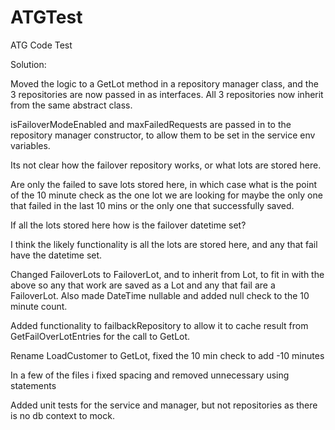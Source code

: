 # ATGTest
ATG Code Test

Solution:

Moved the logic to a GetLot method in a repository manager class, and the 3 repositories are now passed in as interfaces. All 3 repositories now inherit from the same abstract class.

isFailoverModeEnabled and maxFailedRequests are passed in to the repository manager constructor, to allow them to be set in the service env variables.

Its not clear how the failover repository works, or what lots are stored here.

Are only the failed to save lots stored here, in which case what is the point of the 10 minute check as the one lot we are looking for maybe the only one that failed in the last 10 mins or the only one that successfully saved.

If all the lots stored here how is the failover datetime set?

I think the likely functionality is all the lots are stored here, and any that fail have the datetime set.

Changed FailoverLots to FailoverLot, and to inherit from Lot, to fit in with the above so any that work are saved as a Lot and any that fail are a FailoverLot. Also made DateTime nullable and added null check to the 10 minute count.

Added functionality to failbackRepository to allow it to cache result from GetFailOverLotEntries for the call to GetLot.

Rename LoadCustomer to GetLot, fixed the 10 min check to add -10 minutes

In a few of the files i fixed spacing and removed unnecessary using statements

Added unit tests for the service and manager, but not repositories as there is no db context to mock.



